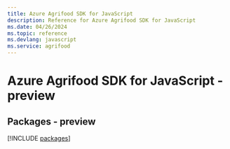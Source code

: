 ```yaml
---
title: Azure Agrifood SDK for JavaScript
description: Reference for Azure Agrifood SDK for JavaScript
ms.date: 04/26/2024
ms.topic: reference
ms.devlang: javascript
ms.service: agrifood
---
```

# Azure Agrifood SDK for JavaScript - preview
## Packages - preview
[!INCLUDE [packages](agrifood-index.md)]